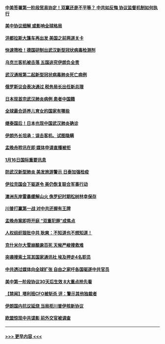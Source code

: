 #### [中美签署第一阶段贸易协定！双赢还是不平等？ 中共如反悔 协议监督机制如何执行](../pages/prog202/a102754464.md?t=01171002) 
#### [美中协议细解 或影响全球格局](../pages/prog202/a102754450.md?t=01171002) 
#### [洪都拉斯大篷车再出发 美国之前两道关卡](../pages/prog202/a102754430.md?t=01171002) 
#### [快速筛检！德国研制出武汉新型冠状病毒检测剂](../pages/prog202/a102754330.md?t=01171002) 
#### [乌克兰客机被击落 五国追究伊朗负全责](../pages/prog202/a102754374.md?t=01171002) 
#### [武汉通报第二起新型冠状病毒肺炎死亡病例](../pages/prog202/a102754298.md?t=01171002) 
#### [俄罗斯议会表决通过 税务局长出任新总理](../pages/prog202/a102754288.md?t=01171002) 
#### [日本现首宗武汉肺炎病例 患者中国籍](../pages/prog202/a102754250.md?t=01171002) 
#### [全球最合适养儿育女的国家有哪些](../pages/prog202/a102754198.md?t=01171002) 
#### [继泰国后！日本也现中国武汉肺炎确诊](../pages/prog202/a102754064.md?t=01171002) 
#### [伊朗外长坦承：误击客机、试图隐瞒](../pages/prog202/a102754062.md?t=01171002) 
#### [孟晚舟聆讯在即 媒体申请直播被拒](../pages/prog202/a102754058.md?t=01171002) 
#### [1月16日国际重要讯息](../pages/prog202/a102754054.md?t=01171002) 
#### [防武汉新型肺炎 美发旅游警示 日泰加强检疫](../pages/prog202/a102753986.md?t=01171002) 
#### [伊拉克国会下驱逐令 美仍恢复联合军事行动](../pages/prog202/a102753975.md?t=01171002) 
#### [澳洲东岸雷暴缓解山火 侏罗纪时期松树林幸保存](../pages/prog202/a102753943.md?t=01171002) 
#### [川普打赢第一战 对中共还握有王牌](../pages/prog202/a102753874.md?t=01171002) 
#### [孟晚舟案即将开庭 “双重犯罪”成焦点](../pages/prog202/a102753891.md?t=01171002) 
#### [人权组织狠批中共 耿爽：不知道也不想知道！](../pages/prog202/a102753872.md?t=01171002) 
#### [克什米尔大雪崩酿逾百死 天候严峻搜救难](../pages/prog202/a102753837.md?t=01171002) 
#### [突袭搜索土耳其国家通讯社 埃及押走4名职员](../pages/prog202/a102753805.md?t=01171002) 
#### [中共透过媒体向全球扩张 自由之家吁各国驱逐中共官员](../pages/prog202/a102753798.md?t=01171002) 
#### [美中第一阶段协议30天后生效 8大重点抢先看](../pages/prog202/a102753782.md?t=01171002) 
#### [【禁闻】塔利班CFO被斩杀 评：警示其他独裁者](../pages/prog202/a102753756.md?t=01171002) 
#### [伊朗国内抗议延烧 当局拒川普伊核新协议](../pages/prog202/a102753697.md?t=01171002) 
#### [欧盟惊现中共谍影 前外交官被调查](../pages/prog202/a102753660.md?t=01171002) 

----
#### [ >>> 更早内容 <<< ](../indexes/prog202-earlier.md)
